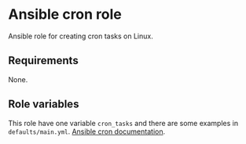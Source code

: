 # Ansible cron role

Ansible role for creating cron tasks on Linux.

## Requirements

None.

## Role variables

This role have one variable `cron_tasks` and there are some examples in `defaults/main.yml`. [Ansible cron documentation](https://docs.ansible.com/ansible/latest/modules/cron_module.html). 

